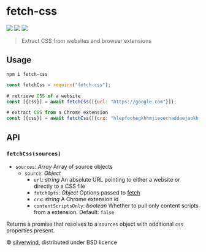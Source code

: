 # fetch-css
[![](https://img.shields.io/npm/v/fetch-css.svg?style=flat)](https://www.npmjs.org/package/fetch-css) [![](https://img.shields.io/npm/dm/fetch-css.svg)](https://www.npmjs.org/package/fetch-css) [![](https://api.travis-ci.org/silverwind/fetch-css.svg?style=flat)](https://travis-ci.org/silverwind/fetch-css)
> Extract CSS from websites and browser extensions

## Usage

```console
npm i fetch-css
```

```js
const fetchCss = require("fetch-css");

# retrieve CSS of a website
const [{css}] = await fetchCss([{url: "https://google.com"}]);

# extract CSS from a Chrome extension
const [{css}] = await fetchCss([{crx: "hlepfoohegkhhmjieoechaddaejaokhf"}]);
```

## API

### `fetchCss(sources)`

- `sources`: *Array* Array of source objects
  - `source`: *Object*
    - `url`: *string* An absolute URL pointing to either a website or directly to a CSS file
    - `fetchOpts`: *Object* Options passed to [fetch](https://github.com/npm/make-fetch-happen#fetch)
    - `crx`: *string* A Chrome extension id
    - `contentScriptsOnly`: *boolean* Whether to pull only content scripts from a extension. Default: `false`

Returns a promise that resolves to a `sources` object with additional `css` properties present.

© [silverwind](https://github.com/silverwind), distributed under BSD licence
